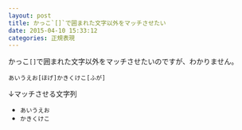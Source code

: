 ```yaml
---
layout: post
title: かっこ`[]`で囲まれた文字以外をマッチさせたい
date: 2015-04-10 15:33:12
categories: 正規表現
---
```

<p>かっこ<code>[]</code>で囲まれた文字以外をマッチさせたいのですが、わかりません。</p>

<p><code>あいうえお[ほげ]かきくけこ[ふが]</code></p>

<p>↓マッチさせる文字列</p>

<ul>
<li><code>あいうえお</code></li>
<li><code>かきくけこ</code></li>
</ul>
